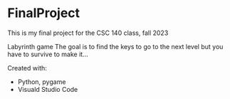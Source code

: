 # FinalProject
This is my final project for the CSC 140 class, fall 2023

Labyrinth game
The goal is to find the keys to go to the next level but you have to survive to make it...

Created with:
- Python, pygame
- Visuald Studio Code
